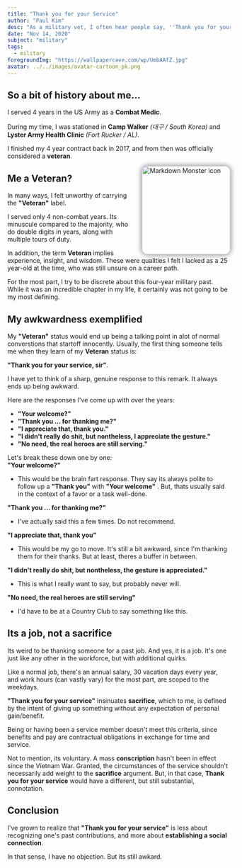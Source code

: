 ```yaml
---
title: "Thank you for your Service"
author: "Paul Kim"
desc: "As a military vet, I often hear people say, ''Thank you for your service''. I never know what to say in response."
date: "Nov 14, 2020"
subject: "military"
tags:
  - military
foregroundImg: "https://wallpapercave.com/wp/UmbAAfZ.jpg"
avatar: ../../images/avatar-cartoon_pk.png
---
```


## So a bit of history about me...

I served 4 years in the US Army as a **Combat Medic**.

During my time, I was stationed in **Camp Walker** _(대구 / South Korea)_ and **Lyster Army Health Clinic** _(Fort Rucker / AL)_.

I finished my 4 year contract back in 2017, and from then was officially considered a **veteran**.

<img src="https://res.cloudinary.com/paulkim/image/upload/v1552393702/images/professional/army_photo.jpg"
     alt="Markdown Monster icon"
     style="float: right; margin-left: 20px; height: 200px; border-radius: 15px; box-shadow: 0 0 9px 4px #0000004a" />

## Me a Veteran?

In many ways, I felt unworthy of carrying the **"Veteran"** label.

I served only 4 non-combat years. Its minuscule compared to the majority, who do double digits in years, along with multiple tours of duty.

In addition, the term **Veteran** implies experience, insight, and wisdom. These were qualities I felt I lacked as a 25 year-old at the time, who was still unsure on a career path.

For the most part, I try to be discrete about this four-year military past.  While it was an incredible chapter in my life, it certainly was not going to be my most defining.

## My awkwardness exemplified

My **"Veteran"** status would end up being a talking point in alot of normal converstions that startoff innocently. Usually, the first thing someone tells me when they learn of my **Veteran** status is:  

**"Thank you for your service, sir"**.

I have yet to think of a sharp, genuine response to this remark. It always ends up being awkward.

Here are the responses I've come up with over the years:

- **"Your welcome?"**
- **"Thank you ... for thanking me?"**
- **"I appreciate that, thank you."**
- **"I didn't really do shit, but nontheless, I appreciate the gesture."**
- **"No need, the real heroes are still serving."**

Let's break these down one by one:  
**"Your welcome?"**

- This would be the brain fart response. They say its always polite to follow up a **"Thank you"** with **"Your welcome"** . But, thats usually said in the context of a favor or a task well-done.

**"Thank you ... for thanking me?"**

- I've actually said this a few times. Do not recommend.

**"I appreciate that, thank you"**

- This would be my go to move. It's still a bit awkward, since I'm thanking them for their thanks.  But at least, theres a buffer in between.


**"I didn't really do shit, but nontheless, the gesture is appreciated."**

- This is what I really want to say, but probably never will.


**"No need, the real heroes are still serving"**

- I'd have to be at a Country Club to say something like this.

## Its a job, not a sacrifice

Its weird to be thanking someone for a past job. And yes, it is a job. It's one just like any other in the workforce, but with additional quirks.

Like a normal job, there's an annual salary, 30 vacation days every year, and work hours (can vastly vary) for the most part, are scoped to the weekdays.

**"Thank you for your service"** insinuates **sacrifice**, which to me, is defined by the intent of giving up something without any expectation of personal gain/benefit.

Being or having been a service member doesn't meet this criteria, since benefits and pay are contractual obligations in exchange for time and service.

Not to mention, its voluntary. A mass **conscription** hasn't been in effect since the Vietnam War. Granted, the circumstances of the service shouldn't necessarily add weight to the **sacrifice** argument. But, in that case, **Thank you for your service** would have a different, but still substantial, connotation.

## Conclusion

I've grown to realize that **"Thank you for your service"** is less about recognizing one's past contributions, and more about **establishing a social connection**.

In that sense, I have no objection. But its still awkard.
